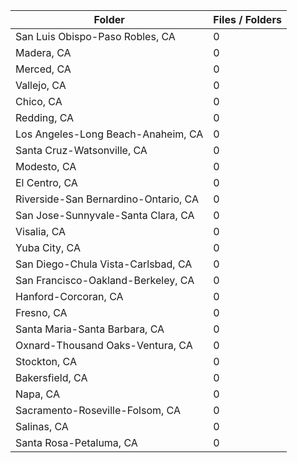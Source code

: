 | Folder                               |   Files / Folders |
|--------------------------------------|-------------------|
| San Luis Obispo-Paso Robles, CA      |                 0 |
| Madera, CA                           |                 0 |
| Merced, CA                           |                 0 |
| Vallejo, CA                          |                 0 |
| Chico, CA                            |                 0 |
| Redding, CA                          |                 0 |
| Los Angeles-Long Beach-Anaheim, CA   |                 0 |
| Santa Cruz-Watsonville, CA           |                 0 |
| Modesto, CA                          |                 0 |
| El Centro, CA                        |                 0 |
| Riverside-San Bernardino-Ontario, CA |                 0 |
| San Jose-Sunnyvale-Santa Clara, CA   |                 0 |
| Visalia, CA                          |                 0 |
| Yuba City, CA                        |                 0 |
| San Diego-Chula Vista-Carlsbad, CA   |                 0 |
| San Francisco-Oakland-Berkeley, CA   |                 0 |
| Hanford-Corcoran, CA                 |                 0 |
| Fresno, CA                           |                 0 |
| Santa Maria-Santa Barbara, CA        |                 0 |
| Oxnard-Thousand Oaks-Ventura, CA     |                 0 |
| Stockton, CA                         |                 0 |
| Bakersfield, CA                      |                 0 |
| Napa, CA                             |                 0 |
| Sacramento-Roseville-Folsom, CA      |                 0 |
| Salinas, CA                          |                 0 |
| Santa Rosa-Petaluma, CA              |                 0 |